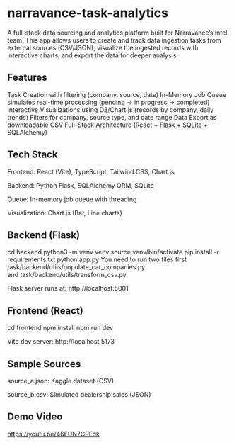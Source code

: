 # narravance-task-analytics

A full-stack data sourcing and analytics platform built for Narravance’s intel team. This app allows users to create and track data ingestion tasks from external sources (CSV/JSON), visualize the ingested records with interactive charts, and export the data for deeper analysis.

## Features

Task Creation with filtering (company, source, date)
 In-Memory Job Queue simulates real-time processing (pending → in progress → completed)
 Interactive Visualizations using D3/Chart.js (records by company, daily trends)
 Filters for company, source type, and date range
 Data Export as downloadable CSV
Full-Stack Architecture (React + Flask + SQLite + SQLAlchemy)

## Tech Stack

Frontend: React (Vite), TypeScript, Tailwind CSS, Chart.js

Backend: Python Flask, SQLAlchemy ORM, SQLite

Queue: In-memory job queue with threading

Visualization: Chart.js (Bar, Line charts)

## Backend (Flask)

cd backend
python3 -m venv venv
source venv/bin/activate
pip install -r requirements.txt
python app.py
You need to run two files first task/backend/utils/populate_car_companies.py  
and 
task/backend/utils/transform_csv.py

Flask server runs at: http://localhost:5001

## Frontend (React)

cd frontend
npm install
npm run dev

Vite dev server: http://localhost:5173

## Sample Sources

source_a.json: Kaggle dataset (CSV)

source_b.csv:  Simulated dealership sales (JSON) 



## Demo Video
https://youtu.be/46FUN7CPFdk

